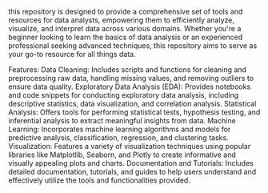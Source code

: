 this repository is designed to provide a comprehensive set of tools and resources for data analysts, empowering them to efficiently analyze, visualize, and interpret data across various domains. Whether you're a beginner looking to learn the basics of data analysis or an experienced professional seeking advanced techniques, this repository aims to serve as your go-to resource for all things data.

Features:
Data Cleaning: Includes scripts and functions for cleaning and preprocessing raw data, handling missing values, and removing outliers to ensure data quality.
Exploratory Data Analysis (EDA): Provides notebooks and code snippets for conducting exploratory data analysis, including descriptive statistics, data visualization, and correlation analysis.
Statistical Analysis: Offers tools for performing statistical tests, hypothesis testing, and inferential analysis to extract meaningful insights from data.
Machine Learning: Incorporates machine learning algorithms and models for predictive analysis, classification, regression, and clustering tasks.
Visualization: Features a variety of visualization techniques using popular libraries like Matplotlib, Seaborn, and Plotly to create informative and visually appealing plots and charts.
Documentation and Tutorials: Includes detailed documentation, tutorials, and guides to help users understand and effectively utilize the tools and functionalities provided.

